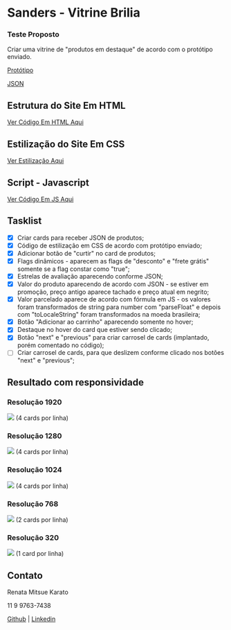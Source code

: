 # Sanders - Vitrine Brilia

### Teste Proposto

Criar uma vitrine de "produtos em destaque" de acordo com o protótipo enviado.

[Protótipo](https://www.figma.com/file/9qC8KZW0W1qhNsPCgVFvut/Teste-vitrine-brilia?node-id=0%3A1)

[JSON](https://rafaeljk.com.br/testes/dev/json_product.json)

## Estrutura do Site Em HTML

[Ver Código Em HTML Aqui](https://github.com/rmkarato/sanders-test/blob/main/src/index.html)

## Estilização do Site Em CSS

[Ver Estilização Aqui](https://github.com/rmkarato/sanders-test/blob/main/src/index.css)

## Script - Javascript

[Ver Código Em JS Aqui](https://github.com/rmkarato/sanders-test/blob/main/src/index.js)

## Tasklist

- [x] Criar cards para receber JSON de produtos;
- [x] Código de estilização em CSS de acordo com protótipo enviado;
- [x] Adicionar botão de "curtir" no card de produtos;
- [x] Flags dinâmicos - aparecem as flags de "desconto" e "frete grátis" somente se a flag constar como "true";
- [x] Estrelas de avaliação aparecendo conforme JSON; 
- [x] Valor do produto aparecendo de acordo com JSON - se estiver em promoção, preço antigo aparece tachado e preço  atual em negrito;
- [x] Valor parcelado aparece de acordo com fórmula em JS - os valores foram transformados de string para number com "parseFloat" e depois com "toLocaleString" foram transformados na moeda brasileira;  
- [x] Botão "Adicionar ao carrinho" aparecendo somente no hover;
- [x] Destaque no hover do card que estiver sendo clicado; 
- [x] Botão "next" e "previous" para criar carrosel de cards (implantado, porém comentado no código);
- [ ] Criar carrosel de cards, para que deslizem conforme clicado nos botões "next" e "previous";

## Resultado com responsividade

### Resolução 1920
![](https://github.com/rmkarato/sanders-test/blob/main/imgs/1920.png?w=512)
(4 cards por linha)

### Resolução 1280
![](https://github.com/rmkarato/sanders-test/blob/main/imgs/1280.png?w=512)
(4 cards por linha)

### Resolução 1024
![](https://github.com/rmkarato/sanders-test/blob/main/imgs/1024.png?w=512)
(4 cards por linha)

### Resolução 768
![](https://github.com/rmkarato/sanders-test/blob/main/imgs/768.png?w=512)
(2 cards por linha)

### Resolução 320
![](https://github.com/rmkarato/sanders-test/blob/main/imgs/320.png?w=512)
(1 card por linha)

## Contato

Renata Mitsue Karato

11 9 9763-7438

[Github](https://github.com/rmkarato) | [Linkedin](https://www.linkedin.com/in/rmkarato/)

